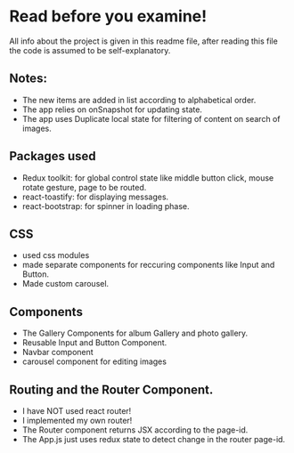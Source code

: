 # Read before you examine!

All info about the project is given in this readme file, after reading this file the code is assumed to be self-explanatory.

## Notes:

- The new items are added in list according to alphabetical order.
- The app relies on onSnapshot for updating state.
- The app uses Duplicate local state for filtering of content on search of images.

## Packages used

- Redux toolkit: for global control state like middle button click, mouse rotate gesture, page to be routed.
- react-toastify: for displaying messages.
- react-bootstrap: for spinner in loading phase.

## CSS

- used css modules
- made separate components for reccuring components like Input and Button.
- Made custom carousel.

## Components

- The Gallery Components for album Gallery and photo gallery.
- Reusable Input and Button Component.
- Navbar component
- carousel component for editing images

## Routing and the Router Component.

- I have NOT used react router!
- I implemented my own router!
- The Router component returns JSX according to the page-id.
- The App.js just uses redux state to detect change in the router page-id.

